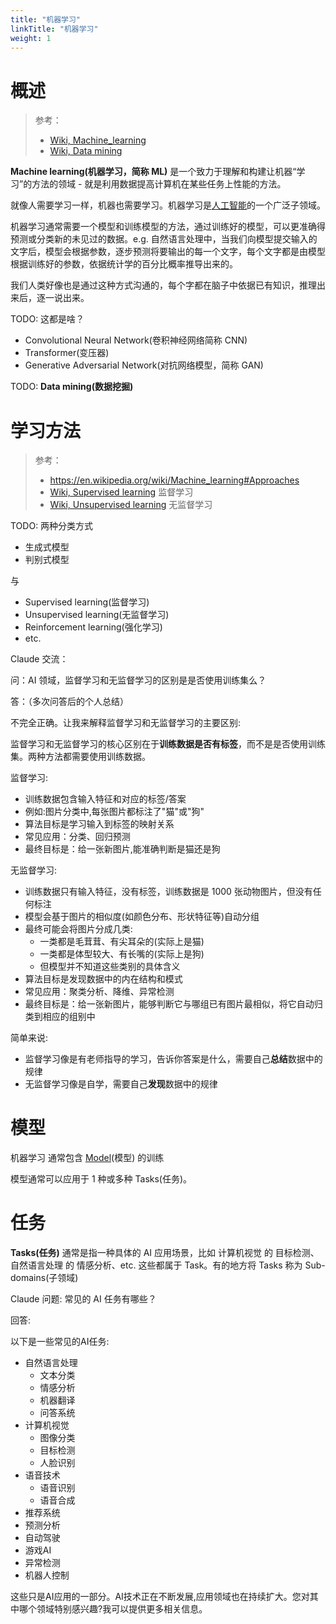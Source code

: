 ```yaml
---
title: "机器学习"
linkTitle: "机器学习"
weight: 1
---
```


# 概述

> 参考：
>
> - [Wiki, Machine_learning](https://en.wikipedia.org/wiki/Machine_learning)
> - [Wiki, Data mining](https://en.wikipedia.org/wiki/Data_mining)

**Machine learning(机器学习，简称 ML)** 是一个致力于理解和构建让机器“学习”的方法的领域 - 就是利用数据提高计算机在某些任务上性能的方法。

就像人需要学习一样，机器也需要学习。机器学习是[人工智能](/docs/12.AI/12.AI.md)的一个广泛子领域。

机器学习通常需要一个模型和训练模型的方法，通过训练好的模型，可以更准确得预测或分类新的未见过的数据。e.g. 自然语言处理中，当我们向模型提交输入的文字后，模型会根据参数，逐步预测将要输出的每一个文字，每个文字都是由模型根据训练好的参数，依据统计学的百分比概率推导出来的。

我们人类好像也是通过这种方式沟通的，每个字都在脑子中依据已有知识，推理出来后，逐一说出来。

TODO: 这都是啥？

- Convolutional Neural Network(卷积神经网络简称 CNN)
- Transformer(变压器)
- Generative Adversarial Network(对抗网络模型，简称 GAN)

TODO: **Data mining(数据挖掘)**

# 学习方法

> 参考：
>
> - https://en.wikipedia.org/wiki/Machine_learning#Approaches
> - [Wiki, Supervised learning](https://en.wikipedia.org/wiki/Supervised_learning) 监督学习
> - [Wiki, Unsupervised learning](https://en.wikipedia.org/wiki/Unsupervised_learning) 无监督学习

TODO: 两种分类方式

- 生成式模型
- 判别式模型

与 

- Supervised learning(监督学习)
- Unsupervised learning(无监督学习)
- Reinforcement learning(强化学习)
- etc.

Claude 交流：

问：AI 领域，监督学习和无监督学习的区别是是否使用训练集么？

答：（多次问答后的个人总结）

不完全正确。让我来解释监督学习和无监督学习的主要区别:

监督学习和无监督学习的核心区别在于**训练数据是否有标签**，而不是是否使用训练集。两种方法都需要使用训练数据。

监督学习:

- 训练数据包含输入特征和对应的标签/答案
- 例如:图片分类中,每张图片都标注了"猫"或"狗" 
- 算法目标是学习输入到标签的映射关系
- 常见应用：分类、回归预测
- 最终目标是：给一张新图片,能准确判断是猫还是狗

无监督学习:

- 训练数据只有输入特征，没有标签，训练数据是 1000 张动物图片，但没有任何标注
- 模型会基于图片的相似度(如颜色分布、形状特征等)自动分组
- 最终可能会将图片分成几类:
  - 一类都是毛茸茸、有尖耳朵的(实际上是猫)
  - 一类都是体型较大、有长嘴的(实际上是狗)
  - 但模型并不知道这些类别的具体含义
- 算法目标是发现数据中的内在结构和模式
- 常见应用：聚类分析、降维、异常检测
- 最终目标是：给一张新图片，能够判断它与哪组已有图片最相似，将它自动归类到相应的组别中

简单来说:

- 监督学习像是有老师指导的学习，告诉你答案是什么，需要自己**总结**数据中的规律
- 无监督学习像是自学，需要自己**发现**数据中的规律

# 模型

机器学习 通常包含 [Model](/docs/12.AI/机器学习/Model.md)(模型) 的训练

模型通常可以应用于 1 种或多种 Tasks(任务)。

# 任务

**Tasks(任务)** 通常是指一种具体的 AI 应用场景，比如 计算机视觉 的 目标检测、自然语言处理 的 情感分析、etc. 这些都属于 Task。有的地方将 Tasks 称为 Sub-domains(子领域)

Claude 问题: 常见的 AI 任务有哪些？

回答:

以下是一些常见的AI任务:

- 自然语言处理
  - 文本分类
  - 情感分析
  - 机器翻译
  - 问答系统
- 计算机视觉
  - 图像分类
  - 目标检测
  - 人脸识别
- 语音技术
  - 语音识别
  - 语音合成
- 推荐系统
- 预测分析
- 自动驾驶
- 游戏AI
- 异常检测
- 机器人控制

这些只是AI应用的一部分。AI技术正在不断发展,应用领域也在持续扩大。您对其中哪个领域特别感兴趣?我可以提供更多相关信息。
